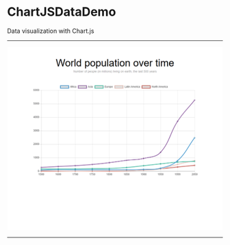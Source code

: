 # ChartJSDataDemo
Data visualization with Chart.js
***
![Alt Text](https://github.com/ofuen/ChartJSDataDemo/blob/master/screenshot/2018-11-20_18-51-23.gif)
***
